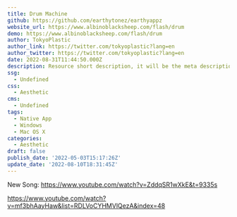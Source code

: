 ```yaml
---
title: Drum Machine
github: https://github.com/earthytonez/earthyappz
website_url: https://www.albinoblacksheep.com/flash/drum
demo: https://www.albinoblacksheep.com/flash/drum
author: TokyoPlastic
author_link: https://twitter.com/tokyoplastic?lang=en
author_twitter: https://twitter.com/tokyoplastic?lang=en
date: 2022-08-31T11:44:50.000Z
description: Resource short description, it will be the meta description for the theme also.
ssg:
  - Undefined
css:
  - Aesthetic
cms:
  - Undefined
tags:
  - Native App
  - Windows
  - Mac OS X
categories:
  - Aesthetic
draft: false
publish_date: '2022-05-03T15:17:26Z'
update_date: '2022-08-10T18:31:45Z'
---
```



New Song: https://www.youtube.com/watch?v=ZddqSR1wXkE&t=9335s

https://www.youtube.com/watch?v=mf3bhAayHaw&list=RDLVoCYHMVlQezA&index=48
